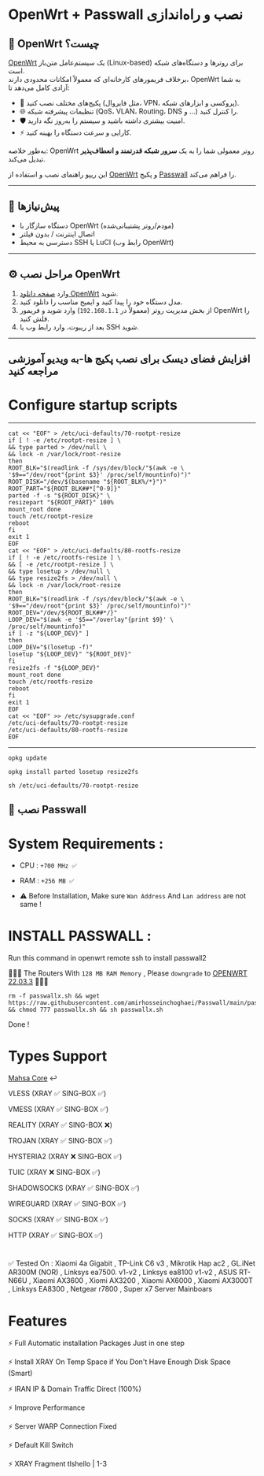 # OpenWrt + Passwall نصب و راه‌اندازی  

## 🔎 OpenWrt چیست؟  

[OpenWrt](https://openwrt.org/) یک سیستم‌عامل متن‌باز (Linux-based) برای روترها و دستگاه‌های شبکه است.  
برخلاف فریمورهای کارخانه‌ای که معمولاً امکانات محدودی دارند، OpenWrt به شما آزادی کامل می‌دهد تا:  

- 🔧 پکیج‌های مختلف نصب کنید (مثل فایروال، VPN، پروکسی و ابزارهای شبکه).  
- 🌐 تنظیمات پیشرفته شبکه (QoS، VLAN، Routing، DNS و ...) را کنترل کنید.  
- 🛡 امنیت بیشتری داشته باشید و سیستم را به‌روز نگه دارید.  
- ⚡ کارایی و سرعت دستگاه را بهینه کنید.  

به‌طور خلاصه: OpenWrt روتر معمولی شما را به یک **سرور شبکه قدرتمند و انعطاف‌پذیر** تبدیل می‌کند.

این ریپو راهنمای نصب و استفاده از [OpenWrt](https://openwrt.org/) و پکیج [Passwall](https://github.com/xiaorouji/openwrt-passwall) را فراهم می‌کند.  

---

## 📌 پیش‌نیازها
- دستگاه سازگار با OpenWrt (مودم/روتر پشتیبانی‌شده)  
- اتصال اینترنت / بدون فیلتر   
- دسترسی به محیط SSH یا LuCI (رابط وب OpenWrt)  

---

## ⚙️ مراحل نصب OpenWrt
1. وارد [صفحه دانلود OpenWrt](https://openwrt.org/toh/start) شوید.  
2. مدل دستگاه خود را پیدا کنید و ایمیج مناسب را دانلود کنید.  
3. از بخش مدیریت روتر (معمولاً در `192.168.1.1`) وارد شوید و فریمور OpenWrt را فلش کنید.  
4. بعد از ریبوت، وارد رابط وب یا SSH شوید.  

---
## افزایش فضای دیسک برای نصب پکیج ها-به ویدیو آموزشی مراجعه کنید  
# 

# Configure startup scripts   

-----  
```
cat << "EOF" > /etc/uci-defaults/70-rootpt-resize                                                         
if [ ! -e /etc/rootpt-resize ] \                                                                          
&& type parted > /dev/null \                                                                              
&& lock -n /var/lock/root-resize                                                                          
then                                                                                                      
ROOT_BLK="$(readlink -f /sys/dev/block/"$(awk -e \                                                        
'$9=="/dev/root"{print $3}' /proc/self/mountinfo)")"                                                      
ROOT_DISK="/dev/$(basename "${ROOT_BLK%/*}")"                                                             
ROOT_PART="${ROOT_BLK##*[^0-9]}"                                                                          
parted -f -s "${ROOT_DISK}" \                                                                             
resizepart "${ROOT_PART}" 100%                                                                            
mount_root done                                                                                           
touch /etc/rootpt-resize                                                                                  
reboot                                                                                                    
fi                                                                                                        
exit 1                                                                                                    
EOF                                                                                                       
cat << "EOF" > /etc/uci-defaults/80-rootfs-resize                                                         
if [ ! -e /etc/rootfs-resize ] \                                                                          
&& [ -e /etc/rootpt-resize ] \                                                                            
&& type losetup > /dev/null \                                                                             
&& type resize2fs > /dev/null \                                                                           
&& lock -n /var/lock/root-resize                                                                          
then                                                                                                      
ROOT_BLK="$(readlink -f /sys/dev/block/"$(awk -e \                                                        
'$9=="/dev/root"{print $3}' /proc/self/mountinfo)")"                                                      
ROOT_DEV="/dev/${ROOT_BLK##*/}"                                                                           
LOOP_DEV="$(awk -e '$5=="/overlay"{print $9}' \                                                           
/proc/self/mountinfo)"                                                                                    
if [ -z "${LOOP_DEV}" ]                                                                                   
then                                                                                                      
LOOP_DEV="$(losetup -f)"                                                                                  
losetup "${LOOP_DEV}" "${ROOT_DEV}"                                                                       
fi                                                                                                        
resize2fs -f "${LOOP_DEV}"                                                                                
mount_root done                                                                                           
touch /etc/rootfs-resize                                                                                  
reboot                                                                                                    
fi                                                                                                        
exit 1                                                                                                    
EOF                                                                                                       
cat << "EOF" >> /etc/sysupgrade.conf                                                                      
/etc/uci-defaults/70-rootpt-resize                                                                        
/etc/uci-defaults/80-rootfs-resize                                                                        
EOF 
```

------

```  
opkg update
```
```
opkg install parted losetup resize2fs
```
```
sh /etc/uci-defaults/70-rootpt-resize
``` 




## 🔑 نصب Passwall


# System Requirements :

- CPU : `+700 MHz ✅`

- RAM : `+256 MB ✅`

- ⚠️ Before Installation, Make sure `Wan Address` And `Lan address` are not same !
     
# INSTALL PASSWALL : 
Run this command in openwrt remote ssh to install passwall2 

🔴🔴🔴 The Routers With `128 MB RAM Memory` , Please `downgrade` to [OPENWRT 22.03.3](https://archive.openwrt.org/releases/22.03.3/targets/) 🔴🔴🔴

```
rm -f passwallx.sh && wget https://raw.githubusercontent.com/amirhosseinchoghaei/Passwall/main/passwallx.sh && chmod 777 passwallx.sh && sh passwallx.sh
```
Done !

# Types Support

[Mahsa Core](https://github.com/GFW-knocker/Xray-core/releases) ↩️

VLESS (XRAY ✅ SING-BOX ✅)

VMESS (XRAY ✅ SING-BOX ✅)

REALITY (XRAY ✅ SING-BOX ❌)

TROJAN (XRAY ✅ SING-BOX ✅)

HYSTERIA2 (XRAY ❌ SING-BOX ✅)

TUIC (XRAY ❌ SING-BOX ✅)

SHADOWSOCKS (XRAY ✅ SING-BOX ✅)

WIREGUARD (XRAY ✅ SING-BOX ✅)

SOCKS (XRAY ✅ SING-BOX ✅)

HTTP (XRAY ✅ SING-BOX ✅)


#

✅ Tested On : Xiaomi 4a Gigabit , TP-Link C6 v3 , Mikrotik Hap ac2 , GL.iNet AR300M (NOR) , Linksys ea7500. v1-v2 , Linksys ea8100 v1-v2 , ASUS RT-N66U , Xiaomi AX3600 , Xiomi AX3200 , Xiaomi AX6000 , Xiaomi AX3000T ,  Linksys EA8300 , Netgear r7800 , Super x7 Server Mainboars

# Features

⚡ Full Automatic installation Packages Just in one step

⚡ Install XRAY On Temp Space if You Don't Have Enough Disk Space (Smart)

⚡ IRAN IP & Domain Traffic Direct (100%)

⚡ Improve Performance

⚡ Server WARP Connection Fixed

⚡ Default Kill Switch

⚡ XRAY Fragment tlshello | 1-3
